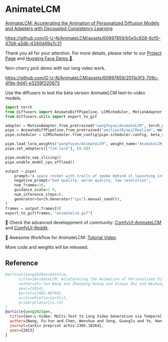 # AnimateLCM

[AnimateLCM: Accelerating the Animation of Personalized Diffusion Models and Adapters with Decoupled Consistency Learning](https://arxiv.org/abs/2402.00769)



https://github.com/G-U-N/AnimateLCM/assets/60997859/b5e5c928-6cf0-47b8-a2db-4340d49a7c31



Thank you all for your attention. For more details, please refer to our [Project Page](https://animatelcm.github.io/) and [Hugging Face Demo 🤗](https://huggingface.co/spaces/wangfuyun/AnimateLCM).


Non-cherry pick demo with our long video work.

https://github.com/G-U-N/AnimateLCM/assets/60997859/2011e3f3-709c-4f9e-9d41-e3259f220673



Use the diffusers to test the beta version AnimateLCM text-to-video models.

```python
import torch
from diffusers import AnimateDiffPipeline, LCMScheduler, MotionAdapter
from diffusers.utils import export_to_gif

adapter = MotionAdapter.from_pretrained("wangfuyun/AnimateLCM", torch_dtype=torch.float16)
pipe = AnimateDiffPipeline.from_pretrained("emilianJR/epiCRealism", motion_adapter=adapter, torch_dtype=torch.float16)
pipe.scheduler = LCMScheduler.from_config(pipe.scheduler.config, beta_schedule="linear")

pipe.load_lora_weights("wangfuyun/AnimateLCM", weight_name="AnimateLCM_sd15_t2v_lora.safetensors", adapter_name="lcm-lora")
pipe.set_adapters(["lcm-lora"], [0.8])

pipe.enable_vae_slicing()
pipe.enable_model_cpu_offload()

output = pipe(
    prompt="A space rocket with trails of smoke behind it launching into space from the desert, 4k, high resolution",
    negative_prompt="bad quality, worse quality, low resolution",
    num_frames=16,
    guidance_scale=2.0,
    num_inference_steps=6,
    generator=torch.Generator("cpu").manual_seed(0),
)
frames = output.frames[0]
export_to_gif(frames, "animatelcm.gif")

```


🎉 Check the advanced developpment of community: [ComfyUI-AnimateLCM](https://github.com/dezi-ai/ComfyUI-AnimateLCM) and [ComfyUI-Reddit](https://www.reddit.com/r/comfyui/comments/1ajjp9v/animatelcm_support_just_dropped/).

🎉 Awesome Workflow for AnimateLCM: [Tutorial Video](https://youtu.be/HxlZHsd6xAk).

More code and weights will be released.

## Reference
```bib
@artical{wang2024animatelcm,
      title={AnimateLCM: Accelerating the Animation of Personalized Diffusion Models and Adapters with Decoupled Consistency Learning}, 
      author={Fu-Yun Wang and Zhaoyang Huang and Xiaoyu Shi and Weikang Bian and Guanglu Song and Yu Liu and Hongsheng Li},
      year={2024},
      eprint={2402.00769},
      archivePrefix={arXiv},
      primaryClass={cs.CV}
}
@article{wang2023gen,
  title={Gen-L-Video: Multi-Text to Long Video Generation via Temporal Co-Denoising},
  author={Wang, Fu-Yun and Chen, Wenshuo and Song, Guanglu and Ye, Han-Jia and Liu, Yu and Li, Hongsheng},
  journal={arXiv preprint arXiv:2305.18264},
  year={2023}
}
```
